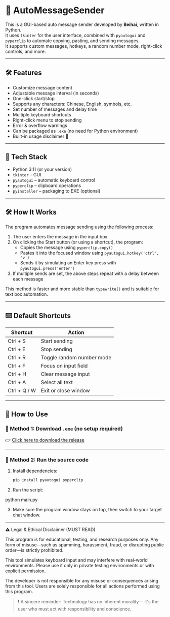 # 💬 AutoMessageSender

This is a GUI-based auto message sender developed by **Beihai**, written in Python.  
It uses `tkinter` for the user interface, combined with `pyautogui` and `pyperclip` to automate copying, pasting, and sending messages.  
It supports custom messages, hotkeys, a random number mode, right-click controls, and more.

---

## 🛠 Features

- Customize message content
- Adjustable message interval (in seconds)
- One-click start/stop
- Supports any characters: Chinese, English, symbols, etc.
- Set number of messages and delay time
- Multiple keyboard shortcuts
- Right-click menu to stop sending
- Error & overflow warnings
- Can be packaged as `.exe` (no need for Python environment)
- Built-in usage disclaimer 🚫

---

## 🔧 Tech Stack

- Python 3.11 (or your version)
- `tkinter` – GUI
- `pyautogui` – automatic keyboard control
- `pyperclip` – clipboard operations
- `pyinstaller` – packaging to EXE (optional)

---

## 🛠️ How It Works

The program automates message sending using the following process:

1. The user enters the message in the input box  
2. On clicking the Start button (or using a shortcut), the program:
   - Copies the message using `pyperclip.copy()`
   - Pastes it into the focused window using `pyautogui.hotkey('ctrl', 'v')`
   - Sends it by simulating an Enter key press with `pyautogui.press('enter')`
3. If multiple sends are set, the above steps repeat with a delay between each message

This method is faster and more stable than `typewrite()` and is suitable for text box automation.

---

## ⌨️ Default Shortcuts

| Shortcut       | Action                      |
|----------------|-----------------------------|
| Ctrl + S       | Start sending               |
| Ctrl + E       | Stop sending                |
| Ctrl + R       | Toggle random number mode   |
| Ctrl + F       | Focus on input field        |
| Ctrl + H       | Clear message input         |
| Ctrl + A       | Select all text             |
| Ctrl + Q / W   | Exit or close window        |

---

## 🚀 How to Use

### 🧩 Method 1: Download `.exe` (no setup required)

👉 [Click here to download the release](https://github.com/minecraftbeihai/AutoMessageSender/releases/tag/message)

---

### 🧰 Method 2: Run the source code

1. Install dependencies:
   ```bash
   pip install pyautogui pyperclip

2. Run the script:

python main.py


3. Make sure the program window stays on top, then switch to your target chat window.




---

⚠️ Legal & Ethical Disclaimer (MUST READ)

This program is for educational, testing, and research purposes only.
Any form of misuse—such as spamming, harassment, fraud, or disrupting public order—is strictly prohibited.

This tool simulates keyboard input and may interfere with real-world environments.
Please use it only in private testing environments or with explicit permission.

The developer is not responsible for any misuse or consequences arising from this tool.
Users are solely responsible for all actions performed using this program.


> ❗ A sincere reminder: Technology has no inherent morality—
it's the user who must act with responsibility and conscience.
